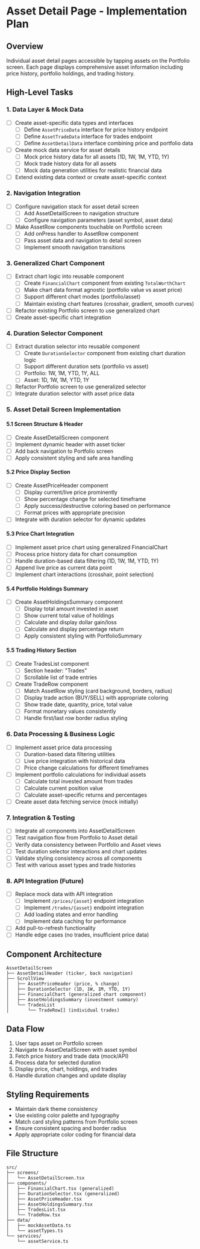 # Asset Detail Page - Implementation Plan

## Overview

Individual asset detail pages accessible by tapping assets on the Portfolio screen. Each page displays comprehensive asset information including price history, portfolio holdings, and trading history.

## High-Level Tasks

### 1. Data Layer & Mock Data

- [ ] Create asset-specific data types and interfaces
  - [ ] Define `AssetPriceData` interface for price history endpoint
  - [ ] Define `AssetTradeData` interface for trades endpoint
  - [ ] Define `AssetDetailData` interface combining price and portfolio data
- [ ] Create mock data service for asset details
  - [ ] Mock price history data for all assets (1D, 1W, 1M, YTD, 1Y)
  - [ ] Mock trade history data for all assets
  - [ ] Mock data generation utilities for realistic financial data
- [ ] Extend existing data context or create asset-specific context

### 2. Navigation Integration

- [ ] Configure navigation stack for asset detail screen
  - [ ] Add AssetDetailScreen to navigation structure
  - [ ] Configure navigation parameters (asset symbol, asset data)
- [ ] Make AssetRow components touchable on Portfolio screen
  - [ ] Add onPress handler to AssetRow component
  - [ ] Pass asset data and navigation to detail screen
  - [ ] Implement smooth navigation transitions

### 3. Generalized Chart Component

- [ ] Extract chart logic into reusable component
  - [ ] Create `FinancialChart` component from existing `TotalWorthChart`
  - [ ] Make chart data format agnostic (portfolio value vs asset price)
  - [ ] Support different chart modes (portfolio/asset)
  - [ ] Maintain existing chart features (crosshair, gradient, smooth curves)
- [ ] Refactor existing Portfolio screen to use generalized chart
- [ ] Create asset-specific chart integration

### 4. Duration Selector Component

- [ ] Extract duration selector into reusable component
  - [ ] Create `DurationSelector` component from existing chart duration logic
  - [ ] Support different duration sets (portfolio vs asset)
  - [ ] Portfolio: 1W, 1M, YTD, 1Y, ALL
  - [ ] Asset: 1D, 1W, 1M, YTD, 1Y
- [ ] Refactor Portfolio screen to use generalized selector
- [ ] Integrate duration selector with asset price data

### 5. Asset Detail Screen Implementation

#### 5.1 Screen Structure & Header
- [ ] Create AssetDetailScreen component
- [ ] Implement dynamic header with asset ticker
- [ ] Add back navigation to Portfolio screen
- [ ] Apply consistent styling and safe area handling

#### 5.2 Price Display Section
- [ ] Create AssetPriceHeader component
  - [ ] Display current/live price prominently
  - [ ] Show percentage change for selected timeframe
  - [ ] Apply success/destructive coloring based on performance
  - [ ] Format prices with appropriate precision
- [ ] Integrate with duration selector for dynamic updates

#### 5.3 Price Chart Integration
- [ ] Implement asset price chart using generalized FinancialChart
- [ ] Process price history data for chart consumption
- [ ] Handle duration-based data filtering (1D, 1W, 1M, YTD, 1Y)
- [ ] Append live price as current data point
- [ ] Implement chart interactions (crosshair, point selection)

#### 5.4 Portfolio Holdings Summary
- [ ] Create AssetHoldingsSummary component
  - [ ] Display total amount invested in asset
  - [ ] Show current total value of holdings
  - [ ] Calculate and display dollar gain/loss
  - [ ] Calculate and display percentage return
  - [ ] Apply consistent styling with PortfolioSummary

#### 5.5 Trading History Section
- [ ] Create TradesList component
  - [ ] Section header: "Trades"
  - [ ] Scrollable list of trade entries
- [ ] Create TradeRow component
  - [ ] Match AssetRow styling (card background, borders, radius)
  - [ ] Display trade action (BUY/SELL) with appropriate coloring
  - [ ] Show trade date, quantity, price, total value
  - [ ] Format monetary values consistently
  - [ ] Handle first/last row border radius styling

### 6. Data Processing & Business Logic

- [ ] Implement asset price data processing
  - [ ] Duration-based data filtering utilities
  - [ ] Live price integration with historical data
  - [ ] Price change calculations for different timeframes
- [ ] Implement portfolio calculations for individual assets
  - [ ] Calculate total invested amount from trades
  - [ ] Calculate current position value
  - [ ] Calculate asset-specific returns and percentages
- [ ] Create asset data fetching service (mock initially)

### 7. Integration & Testing

- [ ] Integrate all components into AssetDetailScreen
- [ ] Test navigation flow from Portfolio to Asset detail
- [ ] Verify data consistency between Portfolio and Asset views
- [ ] Test duration selector interactions and chart updates
- [ ] Validate styling consistency across all components
- [ ] Test with various asset types and trade histories

### 8. API Integration (Future)

- [ ] Replace mock data with API integration
  - [ ] Implement `/prices/{asset}` endpoint integration
  - [ ] Implement `/trades/{asset}` endpoint integration
  - [ ] Add loading states and error handling
  - [ ] Implement data caching for performance
- [ ] Add pull-to-refresh functionality
- [ ] Handle edge cases (no trades, insufficient price data)

## Component Architecture

```
AssetDetailScreen
├── AssetDetailHeader (ticker, back navigation)
├── ScrollView
│   ├── AssetPriceHeader (price, % change)
│   ├── DurationSelector (1D, 1W, 1M, YTD, 1Y)
│   ├── FinancialChart (generalized chart component)
│   ├── AssetHoldingsSummary (investment summary)
│   └── TradesList
│       └── TradeRow[] (individual trades)
```

## Data Flow

1. User taps asset on Portfolio screen
2. Navigate to AssetDetailScreen with asset symbol
3. Fetch price history and trade data (mock/API)
4. Process data for selected duration
5. Display price, chart, holdings, and trades
6. Handle duration changes and update display

## Styling Requirements

- Maintain dark theme consistency
- Use existing color palette and typography
- Match card styling patterns from Portfolio screen
- Ensure consistent spacing and border radius
- Apply appropriate color coding for financial data

## File Structure

```
src/
├── screens/
│   └── AssetDetailScreen.tsx
├── components/
│   ├── FinancialChart.tsx (generalized)
│   ├── DurationSelector.tsx (generalized)
│   ├── AssetPriceHeader.tsx
│   ├── AssetHoldingsSummary.tsx
│   ├── TradesList.tsx
│   └── TradeRow.tsx
├── data/
│   ├── mockAssetData.ts
│   └── assetTypes.ts
└── services/
    └── assetService.ts
```